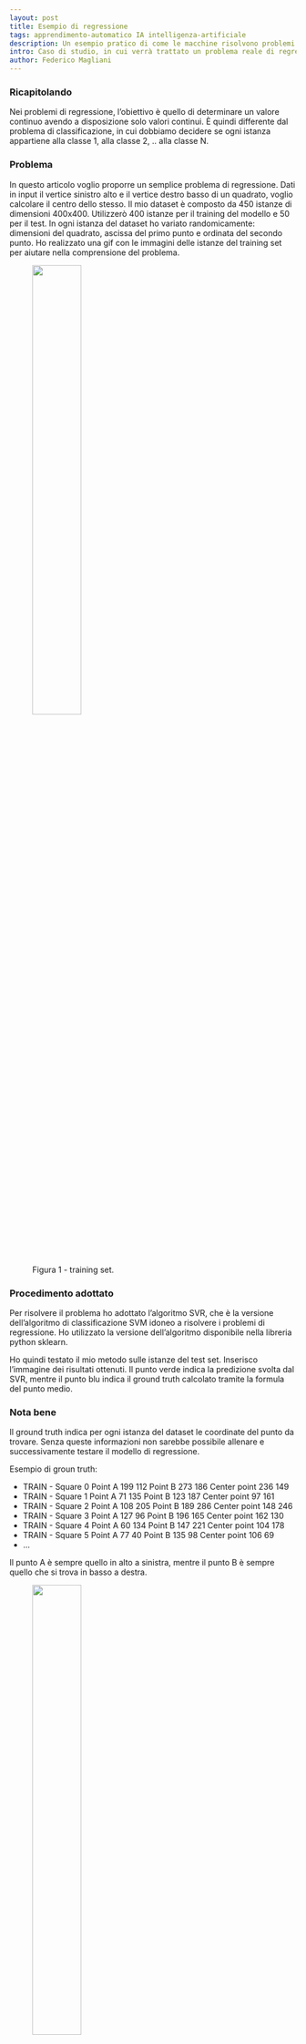 ```yaml
---
layout: post
title: Esempio di regressione
tags: apprendimento-automatico IA intelligenza-artificiale
description: Un esempio pratico di come le macchine risolvono problemi di rgressione
intro: Caso di studio, in cui verrà trattato un problema reale di regressione
author: Federico Magliani
---
```


<script async src="https://www.googletagmanager.com/gtag/js?id=G-DKE7V23TS7"></script>
<script>
  window.dataLayer = window.dataLayer || [];
  function gtag(){dataLayer.push(arguments);}
  gtag('js', new Date());

  gtag('config', 'G-DKE7V23TS7');
</script>

### Ricapitolando
Nei problemi di regressione, l’obiettivo è quello di determinare un valore continuo avendo a
disposizione solo valori continui. È quindi differente dal problema di classificazione, in cui dobbiamo decidere se ogni istanza appartiene alla classe 1, alla classe 2, .. alla
classe N.

### Problema

In questo articolo voglio proporre un semplice problema di regressione.
Dati in input il vertice sinistro alto e il vertice destro basso di un quadrato, voglio calcolare il centro dello stesso. Il mio dataset è composto da 450 istanze di dimensioni 400x400. Utilizzerò 400 istanze per il training del modello e 50 per il test. In ogni istanza del dataset ho variato randomicamente: dimensioni del quadrato, ascissa del primo punto e ordinata
del secondo punto. 
Ho realizzato una gif con le immagini delle istanze del training set per aiutare nella comprensione del problema.

<figure>
<img src='http://fmaglia.github.io/assets/images/train.gif' style="width:45%">
  <figcaption>Figura 1 - training set. </figcaption>
</figure>

### Procedimento adottato

Per risolvere il problema ho adottato l’algoritmo SVR, che è la versione dell’algoritmo di classificazione SVM idoneo a risolvere i problemi di regressione.
Ho utilizzato la versione dell’algoritmo disponibile nella libreria python sklearn.

Ho quindi testato il mio metodo sulle istanze del test set.
Inserisco l’immagine dei risultati ottenuti. 
Il punto verde indica la predizione svolta dal SVR, mentre il punto blu indica il ground truth calcolato tramite la formula del punto medio.

### Nota bene

Il ground truth indica per ogni istanza del dataset le coordinate del punto da trovare.
Senza queste informazioni non sarebbe possibile allenare e successivamente testare il modello di regressione.

Esempio di groun truth:
* TRAIN - Square 0 Point A 199 112 Point B 273 186 Center point 236 149
* TRAIN - Square 1 Point A 71 135 Point B 123 187 Center point 97 161
* TRAIN - Square 2 Point A 108 205 Point B 189 286 Center point 148 246
* TRAIN - Square 3 Point A 127 96 Point B 196 165 Center point 162 130
* TRAIN - Square 4 Point A 60 134 Point B 147 221 Center point 104 178
* TRAIN - Square 5 Point A 77 40 Point B 135 98 Center point 106 69
* ...

Il punto A è sempre quello in alto a sinistra, mentre il punto B è sempre quello che si trova in basso a destra.


<figure>
<img src='http://fmaglia.github.io/assets/images/test.gif' style="width:45%">
  <figcaption>Figura 2 - test set. </figcaption>
</figure>

Per valutare la qualità del modello proposto ho utilizzato due indicatori comuni: <b>Mean Squared Error</b> e <b>Mean Absolute Error</b>.

### Definizioni

* <b>Mean Squared Error</b>: indica la discrepanza quadratica media fra i valori dei dati osservati ed i valori dei dati stimati (da Wikipedia). Tende ad aumentare
significativamente all’aumentare della differenza fra valore calcolato dall’algoritmo e valore del ground truth.
* <b>Mean Absolute Error</b>: indica la media fra i valori dei dati osservati ed i valori dei dati stimati. Tende a crescere meno significativamente rispetto al MSE all’aumentare della differenza fra valore calcolato e valore del ground truth.


### Risultati

<img src='http://fmaglia.github.io/assets/images/table4.png' style="width:60%">

Visto che devo determinare sia l’ascissa che l’ordinata del punto centrale del quadrato avrò quindi un errore distinto per entrambi i campi.
I risultati ottenuti come si può evincere anche visivamente sono discreti, ma non eccellenti.
Considerando che le immagini hanno dimensione 400x400 e il MAE è di circa 23 pixel allora l'errore medio è circa il 6%.
Nel prossimo post vi spiegherò come fare per migliorare questo risultato, raggiungendo errori che tendono allo zero. Non perdetevi il prossimo post!


[Homepage](../../../index)
 
<div style='border:1px solid white'>
  <table><tr><td style='width:30%'><img src='http://magliani.altervista.org/images/office_round.png' style='width:35%'> 
    <br><b>Federico Magliani</b>
  <td>Sono appassionato di Intelligenza Artificiale e nel 2020 ho ricevuto il Ph.D. in Visione Artificiale presso l'Università degli Studi di Parma.
  <br>Se vuoi ricevere maggiori informazioni sull'articolo o sui progetti che sto svolgendo visita il mio <a href='http://magliani.altervista.org' target='_blank'>sito web</a>.
    
<a href="https://www.iubenda.com/privacy-policy/15191098" class="iubenda-white iubenda-noiframe iubenda-embed iubenda-noiframe " title="Privacy Policy ">Privacy Policy</a><script type="text/javascript">(function (w,d) {var loader = function () {var s = d.createElement("script"), tag = d.getElementsByTagName("script")[0]; s.src="https://cdn.iubenda.com/iubenda.js"; tag.parentNode.insertBefore(s,tag);}; if(w.addEventListener){w.addEventListener("load", loader, false);}else if(w.attachEvent){w.attachEvent("onload", loader);}else{w.onload = loader;}})(window, document);</script>
